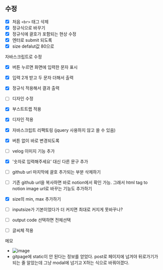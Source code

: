 ## 수정

- [x] 처음 `<br>` 태그 삭제
- [x] 정규식으로 바꾸기
- [x] 정규식에 괄호가 포함되는 현상 수정
- [x] 엔터로 submit 되도록
- [x] size defalut값 80으로

자바스크립트로 수정

- [x] 버튼 누르면 화면에 입력한 문자 표시
- [x] 입력 2개 받고 두 문자 더해서 출력
- [x] 정규식 적용해서 결과 출력
- [ ] 디자인 수정

- [x] 부스트트랩 적용
- [x] 디자인 적용
- [x] 자바스크립트 리팩토링 (jquery 사용하지 않고 쓸 수 있음)
- [x] 버튼 없이 바로 변경되도록
- [ ] velog 이미지 기능 추가
- [x] '숫자로 입력해주세요' 대신 다른 문구 추가
- [ ] github url 마지막에 괄호 추가되는 부분 삭제하기
- [ ] 기존 github url을 복사하면 바로 notion에서 확인 가능. 그래서 html tag to notion image url로 바꾸는 기능도 추가하기
- [x] size의 min, max 추가하기
- [ ] inputsize가 기본이었다가 더 커지면 최대로 커지게 못바꾸나?
- [ ] output code 선택하면 전체선택
- [ ] 글씨체 적용


메모

- ![image](https://github.com/user-attachments/assets/21b9e306-21cb-46f9-98ac-0f94bf9d4629) 
- gitpage에 static이 안 된다는 정보를 얻었다. post로 페이지에 넘겨야 뒤로가기가 되는 줄 알았는데 그냥 modal에 넘기고 X하는 식으로 바꿔야겠다.
